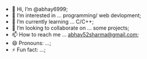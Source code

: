 - 👋 Hi, I’m @abhay6999;
- 👀 I’m interested in ... programming/ web devlopment;
- 🌱 I’m currently learning ... C/C++;
- 💞️ I’m looking to collaborate on ... some projects;
- 📫 How to reach me ... abhay52sharma@gmail.com;
- 😄 Pronouns: ...;
- ⚡ Fun fact: ...;

<!---
abhay6999/abhay6999 is a ✨ special ✨ repository because its `README.md` (this file) appears on your GitHub profile.
You can click the Preview link to take a look at your changes.
--->

